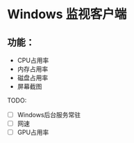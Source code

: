# Windows 监视客户端

## 功能：
- CPU占用率
- 内存占用率
- 磁盘占用率
- 屏幕截图



TODO:
-[ ] Windows后台服务常驻
-[ ] 网速
-[ ] GPU占用率